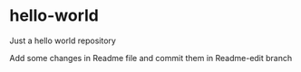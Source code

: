 # hello-world
Just a hello world repository

Add some changes in Readme file and commit them in Readme-edit branch
